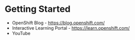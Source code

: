 # Getting Started

* OpenShift Blog - https://blog.openshift.com/
* Interactive Learning Portal - https://learn.openshift.com/
* YouTube
